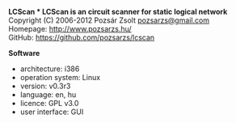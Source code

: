 **LCScan * LCScan is an circuit scanner for static logical network**  
Copyright (C) 2006-2012 Pozsár Zsolt <pozsarzs@gmail.com>  
Homepage: <http://www.pozsarzs.hu/>  
GitHub: <https://github.com/pozsarzs/lcscan>

**Software**

 - architecture:       i386
 - operation system:   Linux
 - version:            v0.3r3
 - language:           en, hu
 - licence:            GPL v3.0
 - user interface:     GUI
